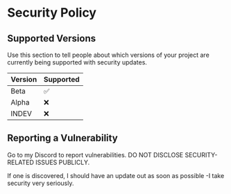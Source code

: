 # Security Policy

## Supported Versions

Use this section to tell people about which versions of your project are
currently being supported with security updates.

| Version | Supported          |
| ------- | ------------------ |
| Beta    | :white_check_mark: |
| Alpha   | :x:                |
| INDEV   | :x:                |

## Reporting a Vulnerability

Go to my Discord to report vulnerabilities. DO NOT DISCLOSE SECURITY-RELATED ISSUES PUBLICLY.

If one is discovered, I should have an update out as soon as possible -I take security very seriously.
